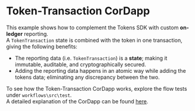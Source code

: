 # Token-Transaction CorDapp

This example shows how to complement the Tokens SDK with custom **on-ledger** reporting.  
A `TokenTransaction` state is combined with the token in one transaction, giving the following benefits:  

- The reporting data (i.e. `TokenTransaction`) is a **state**; making it immutable, auditable, and cryptographically secured.  
- Adding the reporting data happens in an atomic way while adding the tokens data; eliminating any discrepancy between the two.  

To see how the Token-Transaction CorDapp works, explore the flow tests under `workflows\src\test`.  
A detailed explanation of the CorDapp can be found [here]().

 